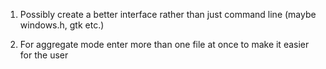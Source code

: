 1. Possibly create a better interface rather than just command line (maybe windows.h, gtk etc.)

2. For aggregate mode enter more than one file at once to make it easier for the user
